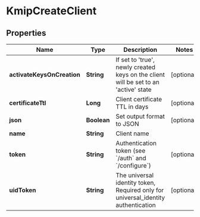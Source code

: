 

# KmipCreateClient


## Properties

| Name | Type | Description | Notes |
|------------ | ------------- | ------------- | -------------|
|**activateKeysOnCreation** | **String** | If set to &#39;true&#39;, newly created keys on the client will be set to an &#39;active&#39; state |  [optional] |
|**certificateTtl** | **Long** | Client certificate TTL in days |  [optional] |
|**json** | **Boolean** | Set output format to JSON |  [optional] |
|**name** | **String** | Client name |  |
|**token** | **String** | Authentication token (see &#x60;/auth&#x60; and &#x60;/configure&#x60;) |  [optional] |
|**uidToken** | **String** | The universal identity token, Required only for universal_identity authentication |  [optional] |



